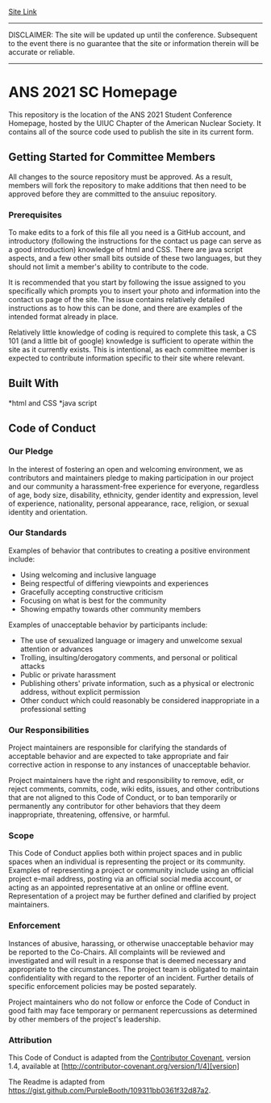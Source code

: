 <a href="https://ansuiuc.github.io/conference-build-here/index.html">Site Link</a>
<hr>
DISCLAIMER: The site will be updated up until the conference. Subsequent to the event there is no guarantee that the site or information therein will be accurate or reliable.
  <hr>
  
  # ANS 2021 SC Homepage

This repository is the location of the ANS 2021 Student Conference Homepage, hosted by the UIUC Chapter of the American Nuclear Society. It contains all of the source code used to publish the site in its current form.

## Getting Started for Committee Members

All changes to the source repository must be approved. As a result, members will fork the repository to make additions that then need to be approved before they are committed to the ansuiuc repository.

### Prerequisites

To make edits to a fork of this file all you need is a GitHub account, and introductory (following the instructions for the contact us page can serve as a good introduction) knowledge of html and CSS. There are java script aspects, and a few other small bits outside of these two languages, but they should not limit a member's ability to contribute to the code.

It is recommended that you start by following the issue assigned to you specifically which prompts you to insert your photo and information into the contact us page of the site. The issue contains relatively detailed instructions as to how this can be done, and there are examples of the intended format already in place. 

Relatively little knowledge of coding is required to complete this task, a CS 101 (and a little bit of google) knowledge is sufficient to operate within the site as it currently exists. This is intentional, as each committee member is expected to contribute information specific to their site where relevant.

## Built With

*html and CSS
*java script

## Code of Conduct

### Our Pledge

In the interest of fostering an open and welcoming environment, we as
contributors and maintainers pledge to making participation in our project and
our community a harassment-free experience for everyone, regardless of age, body
size, disability, ethnicity, gender identity and expression, level of experience,
nationality, personal appearance, race, religion, or sexual identity and
orientation.

### Our Standards

Examples of behavior that contributes to creating a positive environment
include:

* Using welcoming and inclusive language
* Being respectful of differing viewpoints and experiences
* Gracefully accepting constructive criticism
* Focusing on what is best for the community
* Showing empathy towards other community members

Examples of unacceptable behavior by participants include:

* The use of sexualized language or imagery and unwelcome sexual attention or
advances
* Trolling, insulting/derogatory comments, and personal or political attacks
* Public or private harassment
* Publishing others' private information, such as a physical or electronic
  address, without explicit permission
* Other conduct which could reasonably be considered inappropriate in a
  professional setting

### Our Responsibilities

Project maintainers are responsible for clarifying the standards of acceptable
behavior and are expected to take appropriate and fair corrective action in
response to any instances of unacceptable behavior.

Project maintainers have the right and responsibility to remove, edit, or
reject comments, commits, code, wiki edits, issues, and other contributions
that are not aligned to this Code of Conduct, or to ban temporarily or
permanently any contributor for other behaviors that they deem inappropriate,
threatening, offensive, or harmful.

### Scope

This Code of Conduct applies both within project spaces and in public spaces
when an individual is representing the project or its community. Examples of
representing a project or community include using an official project e-mail
address, posting via an official social media account, or acting as an appointed
representative at an online or offline event. Representation of a project may be
further defined and clarified by project maintainers.

### Enforcement

Instances of abusive, harassing, or otherwise unacceptable behavior may be
reported to the Co-Chairs. All complaints will be reviewed and investigated and will result in a response that
is deemed necessary and appropriate to the circumstances. The project team is
obligated to maintain confidentiality with regard to the reporter of an incident.
Further details of specific enforcement policies may be posted separately.

Project maintainers who do not follow or enforce the Code of Conduct in good
faith may face temporary or permanent repercussions as determined by other
members of the project's leadership.

### Attribution

This Code of Conduct is adapted from the [Contributor Covenant][homepage], version 1.4,
available at [http://contributor-covenant.org/version/1/4][version]

[homepage]: http://contributor-covenant.org
[version]: http://contributor-covenant.org/version/1/4/

The Readme is adapted from https://gist.github.com/PurpleBooth/109311bb0361f32d87a2.

